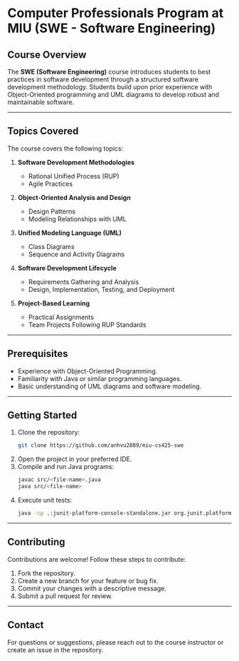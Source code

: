# Computer Professionals Program at MIU (SWE - Software Engineering)

## Course Overview
The **SWE (Software Engineering)** course introduces students to best practices in software development through a structured software development methodology. Students build upon prior experience with Object-Oriented programming and UML diagrams to develop robust and maintainable software.

---

## Topics Covered
The course covers the following topics:

1. **Software Development Methodologies**  
   - Rational Unified Process (RUP)  
   - Agile Practices  

2. **Object-Oriented Analysis and Design**  
   - Design Patterns  
   - Modeling Relationships with UML  

3. **Unified Modeling Language (UML)**  
   - Class Diagrams  
   - Sequence and Activity Diagrams  

4. **Software Development Lifecycle**  
   - Requirements Gathering and Analysis  
   - Design, Implementation, Testing, and Deployment  

5. **Project-Based Learning**  
   - Practical Assignments  
   - Team Projects Following RUP Standards  

---

## Prerequisites
- Experience with Object-Oriented Programming.
- Familiarity with Java or similar programming languages.
- Basic understanding of UML diagrams and software modeling.

---

## Getting Started
1. Clone the repository:
   ```bash
   git clone https://github.com/anhvu2889/miu-cs425-swe
   ```
2. Open the project in your preferred IDE.
3. Compile and run Java programs:
   ```bash
   javac src/<file-name>.java
   java src/<file-name>
   ```
4. Execute unit tests:
   ```bash
   java -cp .:junit-platform-console-standalone.jar org.junit.platform.console.ConsoleLauncher --scan-classpath
   ```

---

## Contributing
Contributions are welcome! Follow these steps to contribute:
1. Fork the repository.
2. Create a new branch for your feature or bug fix.
3. Commit your changes with a descriptive message.
4. Submit a pull request for review.

---

## Contact
For questions or suggestions, please reach out to the course instructor or create an issue in the repository.

